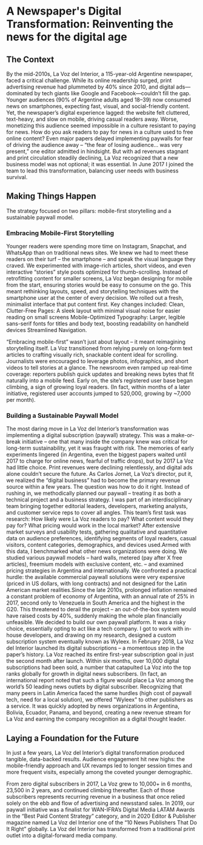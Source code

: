 # A Newspaper's Digital Transformation: Reinventing the news for the digital age

## The Context

By the mid-2010s, La Voz del Interior, a 115-year-old Argentine newspaper, faced a critical challenge. While its online readership surged, print advertising revenue had plummeted by 40% since 2010, and digital ads—dominated by tech giants like Google and Facebook—couldn’t fill the gap. Younger audiences (90% of Argentine adults aged 18–39) now consumed news on smartphones, expecting fast, visual, and social-friendly content. Yet, the newspaper’s digital experience lagged: the website felt cluttered, text-heavy, and slow on mobile, driving casual readers away. Worse, monetizing this audience seemed impossible in a culture resistant to paying for news. How do you ask readers to pay for news in a culture used to free online content? Even major papers delayed implementing paywalls for fear of driving the audience away – “the fear of losing audience… was very present,” one editor admitted in hindsight. But with ad revenues stagnant and print circulation steadily declining, La Voz recognized that a new business model was not optional; it was essential. In June 2017 I joined the team to lead this transformation, balancing user needs with business survival.

## Making Things Happen
The strategy focused on two pillars: mobile-first storytelling and a sustainable paywall model.

### Embracing Mobile-First Storytelling
Younger readers were spending more time on Instagram, Snapchat, and WhatsApp than on traditional news sites. We knew we had to meet these readers on their turf – the smartphone – and speak the visual language they craved. We experimented with image-rich articles, short videos, and even interactive “stories” style posts optimized for thumb-scrolling. Instead of retrofitting content for smaller screens, La Voz began designing for mobile from the start, ensuring stories would be easy to consume on the go. This meant rethinking layouts, speed, and storytelling techniques with the smartphone user at the center of every decision. We rolled out a fresh, minimalist interface that put content first. Key changes included:
Clean, Clutter-Free Pages: A sleek layout with minimal visual noise for easier reading on small screens
Mobile-Optimized Typography: Larger, legible sans-serif fonts for titles and body text, boosting readability on handheld devices​
Streamlined Navigation.

“Embracing mobile-first” wasn’t just about layout – it meant reimagining storytelling itself. La Voz transitioned from relying purely on long-form text articles to crafting visually rich, snackable content ideal for scrolling. Journalists were encouraged to leverage photos, infographics, and short videos to tell stories at a glance. The newsroom even ramped up real-time coverage: reporters publish quick updates and breaking news bytes that fit naturally into a mobile feed.
Early on, the site’s registered user base began climbing, a sign of growing loyal readers. (In fact, within months of a later initiative, registered user accounts jumped to 520,000, growing by ~7,000 per month).

### Building a Sustainable Paywall Model
The most daring move in La Voz del Interior’s transformation was implementing a digital subscription (paywall) strategy. This was a make-or-break initiative – one that many inside the company knew was critical for long-term sustainability, yet it was fraught with risk. The memories of early experiments lingered (in Argentina, even the biggest papers waited until 2017 to charge for online news, fearful of traffic drops), but by 2017 La Voz had little choice. Print revenues were declining relentlessly, and digital ads alone couldn’t secure the future. As Carlos Jornet, La Voz’s director, put it, we realized the “digital business” had to become the primary revenue source within a few years. The question was how to do it right. Instead of rushing in, we methodically planned our paywall – treating it as both a technical project and a business strategy. I was part of an interdisciplinary team bringing together editorial leaders, developers, marketing analysts, and customer service reps to cover all angles. This team’s first task was research: How likely were La Voz readers to pay? What content would they pay for? What pricing would work in the local market? After extensive market surveys and usability tests, gathering qualitative and quantitative data on audience preferences, identifying segments of loyal readers, casual visitors, content categories, demographics, and devices used.Armed with this data, I benchmarked what other news organizations were doing. We studied various paywall models – hard walls, metered (pay after X free articles), freemium models with exclusive content, etc. – and examined pricing strategies in Argentina and internationally. We confronted a practical hurdle: the available commercial paywall solutions were very expensive (priced in US dollars, with long contracts) and not designed for the Latin American market realities.Since the late 2010s, prolonged inflation remained a constant problem of economy of Argentina, with an annual rate of 25% in 2017, second only to Venezuela in South America and the highest in the G20. This threatened to derail the project – an out-of-the-box system would have raised costs by 40%, suddenly making the whole plan financially unfeasible. We decided to build our own paywall platform. It was a risky choice, essentially opting to act like a tech company. I got to work with in-house developers, and drawing on my research, designed a custom subscription system eventually known as Wyleex. In February 2018, La Voz del Interior launched its digital subscriptions – a momentous step in the paper’s history. La Voz reached its entire first-year subscription goal in just the second month after launch. Within six months, over 10,000 digital subscriptions had been sold, a number that catapulted La Voz into the top ranks globally for growth in digital news subscribers. (In fact, an international report noted that such a figure would place La Voz among the world’s 50 leading news outlets by digital subscriber. Recognizing that many peers in Latin America faced the same hurdles (high cost of paywall tech, need for a local solution), we offered "Wyleex" to other publishers as a service. It was quickly adopted by news organizations in Argentina, Bolivia, Ecuador, Panama, and beyond, creating a new revenue stream for La Voz and earning the company recognition as a digital thought leader.

## Laying a Foundation for the Future
In just a few years, La Voz del Interior’s digital transformation produced tangible, data-backed results. Audience engagement hit new highs: the mobile-friendly approach and UX revamps led to longer session times and more frequent visits, especially among the coveted younger demographic.

From zero digital subscribers in 2017, La Voz grew to 10,000+ in 6 months, 23,500 in 2 years, and continued climbing thereafter. Each of those subscribers represents recurring revenue in a business that once relied solely on the ebb and flow of advertising and newsstand sales.
In 2019, our paywall initiative was a finalist for WAN-IFRA’s Digital Media LATAM Awards in the “Best Paid Content Strategy” category, and in 2020 Editor & Publisher magazine named La Voz del Interior one of the “10 News Publishers That Do It Right” globally.
La Voz del Interior has transformed from a traditional print outlet into a digital-forward media company.
